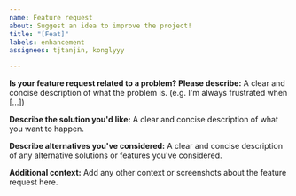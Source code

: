 ```yaml
---
name: Feature request
about: Suggest an idea to improve the project!
title: "[Feat]"
labels: enhancement
assignees: tjtanjin, konglyyy

---
```


**Is your feature request related to a problem? Please describe:**
A clear and concise description of what the problem is. (e.g. I'm always frustrated when [...])

**Describe the solution you'd like:**
A clear and concise description of what you want to happen.

**Describe alternatives you've considered:**
A clear and concise description of any alternative solutions or features you've considered.

**Additional context:**
Add any other context or screenshots about the feature request here.